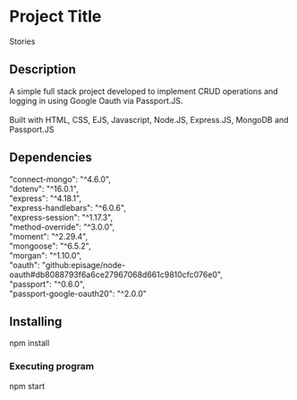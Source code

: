 # Project Title

Stories

## Description

A simple full stack project developed to implement CRUD operations and logging in using Google Oauth via Passport.JS.<br />  
Built with HTML, CSS, EJS, Javascript, Node.JS, Express.JS, MongoDB and Passport.JS

## Dependencies
"connect-mongo": "^4.6.0",<br />
"dotenv": "^16.0.1",<br />
"express": "^4.18.1",<br />
"express-handlebars": "^6.0.6",<br />
"express-session": "^1.17.3",<br />
"method-override": "^3.0.0",<br />
"moment": "^2.29.4",<br />
"mongoose": "^6.5.2",<br />
"morgan": "^1.10.0",<br />
"oauth": "github:episage/node-oauth#db8088793f6a6ce27967068d661c9810cfc076e0",<br />
"passport": "^0.6.0",<br />
"passport-google-oauth20": "^2.0.0"

## Installing

npm install

### Executing program

npm start
